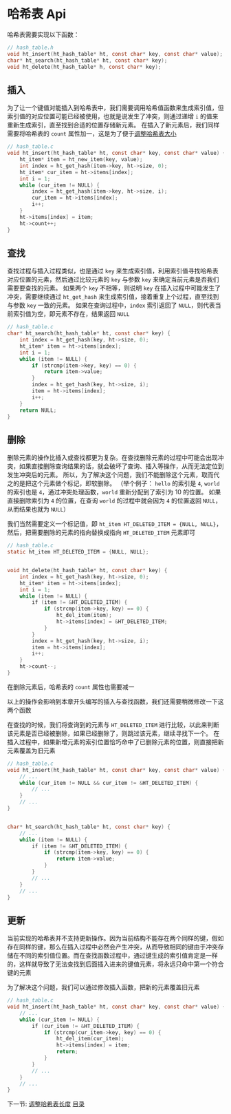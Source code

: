 # 哈希表 Api

哈希表需要实现以下函数：

```c
// hash_table.h
void ht_insert(ht_hash_table* ht, const char* key, const char* value);
char* ht_search(ht_hash_table* ht, const char* key);
void ht_delete(ht_hash_table* h, const char* key);
```

## 插入

为了让一个键值对能插入到哈希表中，我们需要调用哈希值函数来生成索引值，但索引值的对应位置可能已经被使用，也就是说发生了冲突，则通过递增 `i` 的值来重新生成索引，直至找到合适的位置存储新元素。
在插入了新元素后，我们同样需要将哈希表的 `count` 属性加一，这是为了便于[调整哈希表大小](../06-resizing)

```c
// hash_table.c
void ht_insert(ht_hash_table* ht, const char* key, const char* value) {
    ht_item* item = ht_new_item(key, value);
    int index = ht_get_hash(item->key, ht->size, 0);
    ht_item* cur_item = ht->items[index];
    int i = 1;
    while (cur_item != NULL) {
        index = ht_get_hash(item->key, ht->size, i);
        cur_item = ht->items[index];
        i++;
    } 
    ht->items[index] = item;
    ht->count++;
}
```

## 查找

查找过程与插入过程类似，也是通过 `key` 来生成索引值，利用索引值寻找哈希表对应位置的元素，然后通过比较元素的 `key` 与参数 `key` 来确定当前元素是否我们需要要查找的元素。
如果两个 `key` 不相等，则说明 `key` 在插入过程中可能发生了冲突，需要继续通过 `ht_get_hash` 来生成索引值，接着重复上个过程，直至找到与参数 `key` 一致的元素。
如果在查询过程中，`index` 索引返回了 `NULL`，则代表当前索引值为空，即元素不存在，结果返回 `NULL`

```c
// hash_table.c
char* ht_search(ht_hash_table* ht, const char* key) {
    int index = ht_get_hash(key, ht->size, 0);
    ht_item* item = ht->items[index];
    int i = 1;
    while (item != NULL) {
        if (strcmp(item->key, key) == 0) {
            return item->value;
        }
        index = ht_get_hash(key, ht->size, i);
        item = ht->items[index];
        i++;
    } 
    return NULL;
}
```

## 删除

删除元素的操作比插入或查找都更为复杂。在查找删除元素的过程中可能会出现冲突，如果直接删除查询结果的话，就会破坏了查询、插入等操作，从而无法定位到发生冲突后的元素。
所以，为了解决这个问题，我们不能删除这个元素，取而代之的是把这个元素做个标记，即软删除。
（举个例子： `hello` 的索引是 `4`, `world` 的索引也是 `4`，通过冲突处理函数，`world` 重新分配到了索引为 10 的位置。
如果直接删除索引为 `4` 的位置，在查询 `world` 的过程中就会因为 `4` 的位置返回 `NULL`，从而结果也就为 `NULL`）

我们当然需要定义一个标记值，即 `ht_item HT_DELETED_ITEM = {NULL, NULL}`，然后，把需要删除的元素的指向替换成指向 `HT_DELETED_ITEM` 元素即可

```c
// hash_table.c
static ht_item HT_DELETED_ITEM = {NULL, NULL};


void ht_delete(ht_hash_table* ht, const char* key) {
    int index = ht_get_hash(key, ht->size, 0);
    ht_item* item = ht->items[index];
    int i = 1;
    while (item != NULL) {
        if (item != &HT_DELETED_ITEM) {
            if (strcmp(item->key, key) == 0) {
                ht_del_item(item);
                ht->items[index] = &HT_DELETED_ITEM;
            }
        }
        index = ht_get_hash(key, ht->size, i);
        item = ht->items[index];
        i++;
    } 
    ht->count--;
}
```

在删除元素后，哈希表的 `count` 属性也需要减一

以上的操作会影响到本章开头编写的插入与查找函数，我们还需要稍微修改一下这两个函数

在查找的时候，我们将查询到的元素与 `HT_DELETED_ITEM` 进行比较，以此来判断该元素是否已经被删除，如果已经删除了，则跳过该元素，继续寻找下一个。
在插入过程中，如果新增元素的索引位置恰巧命中了已删除元素的位置，则直接把新元素覆盖为旧元素


```c
// hash_table.c
void ht_insert(ht_hash_table* ht, const char* key, const char* value) {
    // ...
    while (cur_item != NULL && cur_item != &HT_DELETED_ITEM) {
        // ...
    }
    // ...
}


char* ht_search(ht_hash_table* ht, const char* key) {
    // ...
    while (item != NULL) {
        if (item != &HT_DELETED_ITEM) { 
            if (strcmp(item->key, key) == 0) {
                return item->value;
            }
        }
        // ...
    }
    // ...
}
```

## 更新

当前实现的哈希表并不支持更新操作。因为当前结构不能存在两个同样的键，假如存在同样的键，那么在插入过程中必然会产生冲突，从而导致相同的键由于冲突存储在不同的索引值位置。而在查找函数过程中，通过键生成的索引值肯定是一样的，这样就导致了无法查找到后面插入进来的键值元素，将永远只命中第一个符合键的元素

为了解决这个问题，我们可以通过修改插入函数，把新的元素覆盖旧元素

```c
// hash_table.c
void ht_insert(ht_hash_table* ht, const char* key, const char* value) {
    // ...
    while (cur_item != NULL) {
        if (cur_item != &HT_DELETED_ITEM) {
            if (strcmp(cur_item->key, key) == 0) {
                ht_del_item(cur_item);
                ht->items[index] = item;
                return;
            }
        }
        // ...
    } 
    // ...
}
```

下一节: [调整哈希表长度](../06-resizing)
[目录](/.translations/cn/README.md#目录)

